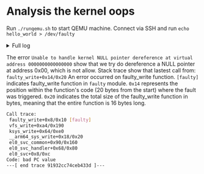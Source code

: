 # Analysis the kernel oops
Run ```./runqemu.sh``` to start QEMU machine. Connect via SSH and run ```echo hello_world > /dev/faulty```
<details>
<summary>Full log</summary>
$ ./runqemu.sh 
Booting Linux on physical CPU 0x0000000000 [0x410fd034]
Linux version 4.19.91 (huyendv@huyendv) (gcc version 8.4.0 (Buildroot 2020.02.12)) #1 SMP Sun Aug 25 16:01:42 +07 2024
Machine model: linux,dummy-virt
efi: Getting EFI parameters from FDT:
efi: UEFI not found.
psci: probing for conduit method from DT.
psci: PSCIv0.2 detected in firmware.
psci: Using standard PSCI v0.2 function IDs
psci: Trusted OS migration not required
random: get_random_bytes called from start_kernel+0x98/0x37c with crng_init=0
percpu: Embedded 21 pages/cpu s46552 r8192 d31272 u86016
Detected VIPT I-cache on CPU0
CPU features: enabling workaround for ARM erratum 843419
CPU features: enabling workaround for ARM erratum 845719
Built 1 zonelists, mobility grouping on.  Total pages: 32256
Kernel command line: rootwait root=/dev/vda console=ttyAMA0
Dentry cache hash table entries: 16384 (order: 5, 131072 bytes)
Inode-cache hash table entries: 8192 (order: 4, 65536 bytes)
Memory: 106228K/131072K available (4796K kernel code, 312K rwdata, 1044K rodata, 512K init, 265K bss, 24844K reserved, 0K cma-reserved)
SLUB: HWalign=64, Order=0-3, MinObjects=0, CPUs=1, Nodes=1
rcu: Hierarchical RCU implementation.
rcu: 	RCU restricting CPUs from NR_CPUS=64 to nr_cpu_ids=1.
rcu: Adjusting geometry for rcu_fanout_leaf=16, nr_cpu_ids=1
NR_IRQS: 64, nr_irqs: 64, preallocated irqs: 0
arch_timer: cp15 timer(s) running at 62.50MHz (virt).
clocksource: arch_sys_counter: mask: 0xffffffffffffff max_cycles: 0x1cd42e208c, max_idle_ns: 881590405314 ns
sched_clock: 56 bits at 62MHz, resolution 16ns, wraps every 4398046511096ns
Console: colour dummy device 80x25
Calibrating delay loop (skipped), value calculated using timer frequency.. 125.00 BogoMIPS (lpj=250000)
pid_max: default: 32768 minimum: 301
Mount-cache hash table entries: 512 (order: 0, 4096 bytes)
Mountpoint-cache hash table entries: 512 (order: 0, 4096 bytes)
ASID allocator initialised with 32768 entries
rcu: Hierarchical SRCU implementation.
EFI services will not be available.
smp: Bringing up secondary CPUs ...
smp: Brought up 1 node, 1 CPU
SMP: Total of 1 processors activated.
CPU features: detected: 32-bit EL0 Support
CPU: All CPU(s) started at EL1
alternatives: patching kernel code
devtmpfs: initialized
clocksource: jiffies: mask: 0xffffffff max_cycles: 0xffffffff, max_idle_ns: 7645041785100000 ns
futex hash table entries: 256 (order: 2, 16384 bytes)
DMI not present or invalid.
NET: Registered protocol family 16
vdso: 2 pages (1 code @ (____ptrval____), 1 data @ (____ptrval____))
hw-breakpoint: found 6 breakpoint and 4 watchpoint registers.
DMA: preallocated 256 KiB pool for atomic allocations
Serial: AMBA PL011 UART driver
9000000.pl011: ttyAMA0 at MMIO 0x9000000 (irq = 39, base_baud = 0) is a PL011 rev1
console [ttyAMA0] enabled
SCSI subsystem initialized
clocksource: Switched to clocksource arch_sys_counter
NET: Registered protocol family 2
tcp_listen_portaddr_hash hash table entries: 256 (order: 0, 4096 bytes)
TCP established hash table entries: 1024 (order: 1, 8192 bytes)
TCP bind hash table entries: 1024 (order: 2, 16384 bytes)
TCP: Hash tables configured (established 1024 bind 1024)
UDP hash table entries: 256 (order: 1, 8192 bytes)
UDP-Lite hash table entries: 256 (order: 1, 8192 bytes)
NET: Registered protocol family 1
hw perfevents: enabled with armv8_pmuv3 PMU driver, 5 counters available
workingset: timestamp_bits=62 max_order=15 bucket_order=0
Block layer SCSI generic (bsg) driver version 0.4 loaded (major 252)
io scheduler noop registered
io scheduler deadline registered
io scheduler cfq registered (default)
io scheduler mq-deadline registered
io scheduler kyber registered
cacheinfo: Unable to detect cache hierarchy for CPU 0
virtio_blk virtio0: [vda] 122880 512-byte logical blocks (62.9 MB/60.0 MiB)
NET: Registered protocol family 10
Segment Routing with IPv6
sit: IPv6, IPv4 and MPLS over IPv4 tunneling driver
NET: Registered protocol family 17
NET: Registered protocol family 15
registered taskstats version 1
hctosys: unable to open rtc device (rtc0)
EXT4-fs (vda): mounted filesystem with ordered data mode. Opts: (null)
VFS: Mounted root (ext4 filesystem) readonly on device 254:0.
devtmpfs: mounted
Freeing unused kernel memory: 512K
Run /sbin/init as init process
EXT4-fs (vda): re-mounted. Opts: (null)
Starting syslogd: OK
Starting klogd: OK
Running sysctl: OK
Saving random seed: random: dd: uninitialized urandom read (512 bytes read)
OK
Starting network: IPv6: ADDRCONF(NETDEV_UP): eth0: link is not ready
udhcpc: started, v1.31.1
random: mktemp: uninitialized urandom read (6 bytes read)
udhcpc: sending discover
udhcpc: sending select for 10.0.2.15
udhcpc: lease of 10.0.2.15 obtained, lease time 86400
deleting routers
random: mktemp: uninitialized urandom read (6 bytes read)
IPv6: ADDRCONF(NETDEV_CHANGE): eth0: link becomes ready
adding dns 10.0.2.3
OK
Starting dropbear sshd: OK
Start S98lddmodules
scull: loading out-of-tree module taints kernel.
scullsingle registered at fb00008
sculluid registered at fb00009
scullwuid registered at fb0000a
scullpriv registered at fb0000b
Load our module, exit on failure
faulty: unknown parameter 'faulty' ignored
Get the major number (allocated with allocate_chrdev_region) from /proc/devices
Remove any existing /dev node for /dev/faulty
Add a node for our device at /dev/faulty using mknod
Change group owner to staff
Change access mode to 664
Hello, world
Starting simpleserver
Parent exit. Child's id: 156
Start deamons

Welcome to Buildroot
buildroot login: root
Password: 
# 
# 
# 
# urandom_read: 1 callbacks suppressed
random: dropbear: uninitialized urandom read (32 bytes read)
random: dropbear: uninitialized urandom read (32 bytes read)
random: dropbear: uninitialized urandom read (32 bytes read)
random: dropbear: uninitialized urandom read (32 bytes read)
random: dropbear: uninitialized urandom read (32 bytes read)
Unable to handle kernel NULL pointer dereference at virtual address 0000000000000000
Mem abort info:
  ESR = 0x96000046
  Exception class = DABT (current EL), IL = 32 bits
  SET = 0, FnV = 0
  EA = 0, S1PTW = 0
Data abort info:
  ISV = 0, ISS = 0x00000046
  CM = 0, WnR = 1
user pgtable: 4k pages, 39-bit VAs, pgdp = (____ptrval____)
[0000000000000000] pgd=0000000045f91003, pud=0000000045f91003, pmd=0000000000000000
Internal error: Oops: 96000046 [#1] SMP
Modules linked in: hello(O) faulty(O) scull(O)
Process sh (pid: 162, stack limit = 0x(____ptrval____))
CPU: 0 PID: 162 Comm: sh Tainted: G           O      4.19.91 #1
Hardware name: linux,dummy-virt (DT)
pstate: 80000005 (Nzcv daif -PAN -UAO)
pc : faulty_write+0x8/0x10 [faulty]
lr : __vfs_write+0x30/0x160
sp : ffffff80088f3d30
x29: ffffff80088f3d30 x28: ffffffc005fab980 
x27: 0000000000000000 x26: 0000000000000000 
x25: 0000000056000000 x24: 0000000000000015 
x23: 00000000004c87f0 x22: 0000000000000000 
x21: ffffff80088f3e50 x20: ffffffc005f77600 
x19: ffffff80086c8548 x18: 0000000000000000 
x17: 0000000000000000 x16: 0000000000000000 
x15: 0000000000000000 x14: 0000000000000000 
x13: 0000000000000000 x12: 0000000000000000 
x11: 0000000000000000 x10: 0000000000000000 
x9 : 0000000000000000 x8 : 0000000000000000 
x7 : 0000000000000000 x6 : ffffff800053d000 
x5 : ffffff800053b000 x4 : 0000000000000000 
x3 : ffffff80088f3e50 x2 : 000000000000000c 
x1 : 0000000000000000 x0 : 0000000000000000 
Call trace:
 faulty_write+0x8/0x10 [faulty]
 vfs_write+0xa4/0x190
 ksys_write+0x64/0xe0
 __arm64_sys_write+0x18/0x20
 el0_svc_common+0x90/0x160
 el0_svc_handler+0x68/0x80
 el0_svc+0x8/0xc
Code: bad PC value
---[ end trace 91932cc74ceb433d ]---
</details>

The error ```Unable to handle kernel NULL pointer dereference at virtual address 0000000000000000``` show that we try do dereference a NULL pointer at address 0x00, which is not allow. Stack trace show that lastest call from: ```faulty_write+0x14/0x20``` An error occurred on faulty_write function. ```[faulty]``` indicates faulty_write function in ```faulty``` module. ```0x14``` represents the position within the function's code (20 bytes from the start) where the fault was triggered. ```0x20``` indicates the total size of the faulty_write function in bytes, meaning that the entire function is 16 bytes long.

```bash
Call trace:
 faulty_write+0x8/0x10 [faulty]
 vfs_write+0xa4/0x190
 ksys_write+0x64/0xe0
 __arm64_sys_write+0x18/0x20
 el0_svc_common+0x90/0x160
 el0_svc_handler+0x68/0x80
 el0_svc+0x8/0xc
Code: bad PC value
---[ end trace 91932cc74ceb433d ]---
```